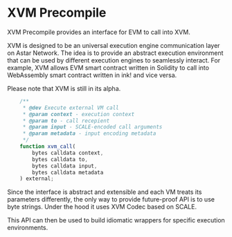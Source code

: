 
# XVM Precompile

XVM Precompile provides an interface for EVM to call into XVM.

XVM is designed to be an universal execution engine communication layer on Astar Network. The idea is to provide an abstract execution environment that can be used by different execution engines to seamlessly interact. For example, XVM allows EVM smart contract written in Solidity to call into WebAssembly smart contract written in ink! and vice versa.

Please note that XVM is still in its alpha.

```js
    /**
     * @dev Execute external VM call
     * @param context - execution context
     * @param to - call recepient
     * @param input - SCALE-encoded call arguments
     * @param metadata - input encoding metadata
     */
    function xvm_call(
        bytes calldata context,
        bytes calldata to,
        bytes calldata input,
        bytes calldata metadata
    ) external;
```

Since the interface is abstract and extensible and each VM treats its parameters differently, the only way to provide future-proof API is to use byte strings. Under the hood it uses XVM Codec based on SCALE.

This API can then be used to build idiomatic wrappers for specific execution environments.